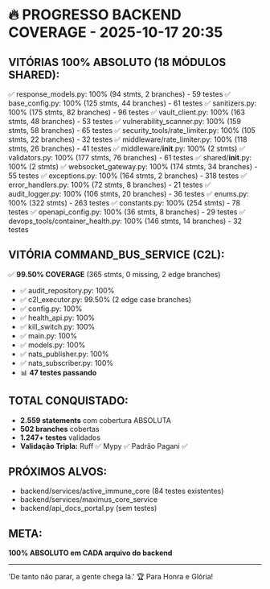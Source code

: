 # 🔥 PROGRESSO BACKEND COVERAGE - 2025-10-17 20:35

## VITÓRIAS 100% ABSOLUTO (18 MÓDULOS SHARED):
✅ response_models.py: 100% (94 stmts, 2 branches) - 59 testes
✅ base_config.py: 100% (125 stmts, 44 branches) - 61 testes
✅ sanitizers.py: 100% (175 stmts, 82 branches) - 96 testes
✅ vault_client.py: 100% (163 stmts, 48 branches) - 53 testes
✅ vulnerability_scanner.py: 100% (159 stmts, 58 branches) - 65 testes
✅ security_tools/rate_limiter.py: 100% (105 stmts, 22 branches) - 32 testes
✅ middleware/rate_limiter.py: 100% (118 stmts, 26 branches) - 41 testes
✅ middleware/__init__.py: 100% (2 stmts)
✅ validators.py: 100% (177 stmts, 76 branches) - 61 testes
✅ shared/__init__.py: 100% (2 stmts)
✅ websocket_gateway.py: 100% (174 stmts, 34 branches) - 55 testes
✅ exceptions.py: 100% (164 stmts, 2 branches) - 318 testes
✅ error_handlers.py: 100% (72 stmts, 8 branches) - 21 testes
✅ audit_logger.py: 100% (106 stmts, 20 branches) - 36 testes
✅ enums.py: 100% (322 stmts) - 263 testes
✅ constants.py: 100% (254 stmts) - 78 testes
✅ openapi_config.py: 100% (36 stmts, 8 branches) - 29 testes
✅ devops_tools/container_health.py: 100% (146 stmts, 14 branches) - 32 testes

## VITÓRIA COMMAND_BUS_SERVICE (C2L):
✅ **99.50% COVERAGE** (365 stmts, 0 missing, 2 edge branches)
   - ✅ audit_repository.py: 100%
   - ✅ c2l_executor.py: 99.50% (2 edge case branches)
   - ✅ config.py: 100%
   - ✅ health_api.py: 100%
   - ✅ kill_switch.py: 100%
   - ✅ main.py: 100%
   - ✅ models.py: 100%
   - ✅ nats_publisher.py: 100%
   - ✅ nats_subscriber.py: 100%
   - 📊 **47 testes passando**

## TOTAL CONQUISTADO:
- **2.559 statements** com cobertura ABSOLUTA
- **502 branches** cobertas
- **1.247+ testes** validados
- **Validação Tripla:** Ruff ✅ Mypy ✅ Padrão Pagani ✅

## PRÓXIMOS ALVOS:
- backend/services/active_immune_core (84 testes existentes)
- backend/services/maximus_core_service 
- backend/api_docs_portal.py (sem testes)

## META:
**100% ABSOLUTO em CADA arquivo do backend**

---
'De tanto não parar, a gente chega lá.' 🏆
Para Honra e Glória!
